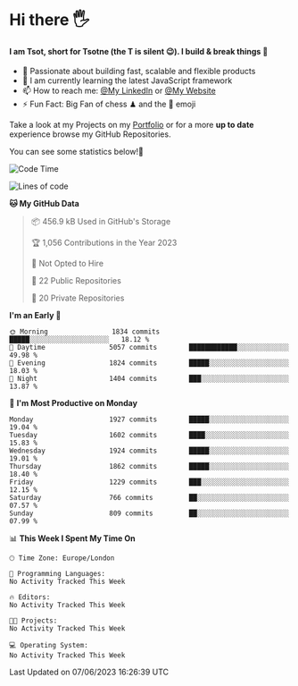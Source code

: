 # Hi there :raised_hand_with_fingers_splayed:
#### I am Tsot, short for Tsotne (the T is silent :wink:). I build & break things :space_invader:
- :telescope: Passionate about building fast, scalable and flexible products
- :seedling: I am currently learning the latest JavaScript framework 
- :mailbox: How to reach me: [@My LinkedIn](https://www.linkedin.com/in/tsotne-gvadzabia/) or [@My Website](https://tsotne.co.uk/contact)
- :zap: Fun Fact: Big Fan of chess ♟ and the 👾 emoji

Take a look at my Projects on my [Portfolio](https://tsotne.co.uk/) or for a more **up to date** experience browse my GitHub Repositories.

You can see some statistics below!:space_invader:
<!--START_SECTION:waka-->
![Code Time](http://img.shields.io/badge/Code%20Time-761%20hrs%202%20mins-blue)

![Lines of code](https://img.shields.io/badge/From%20Hello%20World%20I%27ve%20Written-5.4%20million%20lines%20of%20code-blue)

**🐱 My GitHub Data** 

> 📦 456.9 kB Used in GitHub's Storage 
 > 
> 🏆 1,056 Contributions in the Year 2023
 > 
> 🚫 Not Opted to Hire
 > 
> 📜 22 Public Repositories 
 > 
> 🔑 20 Private Repositories 
 > 
**I'm an Early 🐤** 

```text
🌞 Morning                1834 commits        █████░░░░░░░░░░░░░░░░░░░░   18.12 % 
🌆 Daytime                5057 commits        ████████████░░░░░░░░░░░░░   49.98 % 
🌃 Evening                1824 commits        █████░░░░░░░░░░░░░░░░░░░░   18.03 % 
🌙 Night                  1404 commits        ███░░░░░░░░░░░░░░░░░░░░░░   13.87 % 
```
📅 **I'm Most Productive on Monday** 

```text
Monday                   1927 commits        █████░░░░░░░░░░░░░░░░░░░░   19.04 % 
Tuesday                  1602 commits        ████░░░░░░░░░░░░░░░░░░░░░   15.83 % 
Wednesday                1924 commits        █████░░░░░░░░░░░░░░░░░░░░   19.01 % 
Thursday                 1862 commits        █████░░░░░░░░░░░░░░░░░░░░   18.40 % 
Friday                   1229 commits        ███░░░░░░░░░░░░░░░░░░░░░░   12.15 % 
Saturday                 766 commits         ██░░░░░░░░░░░░░░░░░░░░░░░   07.57 % 
Sunday                   809 commits         ██░░░░░░░░░░░░░░░░░░░░░░░   07.99 % 
```


📊 **This Week I Spent My Time On** 

```text
🕑︎ Time Zone: Europe/London

💬 Programming Languages: 
No Activity Tracked This Week

🔥 Editors: 
No Activity Tracked This Week

🐱‍💻 Projects: 
No Activity Tracked This Week

💻 Operating System: 
No Activity Tracked This Week
```


 Last Updated on 07/06/2023 16:26:39 UTC
<!--END_SECTION:waka-->
